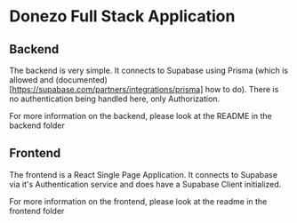 # Donezo Full Stack Application

## Backend

The backend is very simple. It connects to Supabase using Prisma (which is allowed and (documented)[https://supabase.com/partners/integrations/prisma] how to do).
There is no authentication being handled here, only Authorization.

For more information on the backend, please look at the README in the backend folder 


## Frontend

The frontend is a React Single Page Application. It connects to Supabase via it's Authentication service and does have a Supabase Client initialized.

For more information on the frontend, please look at the readme in the frontend folder
